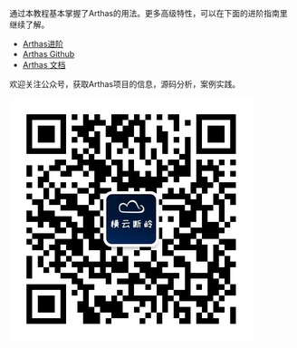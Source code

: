 通过本教程基本掌握了Arthas的用法。更多高级特性，可以在下面的进阶指南里继续了解。

- [Arthas进阶](https://arthas.aliyun.com/doc/arthas-tutorials.html?language=cn&id=arthas-advanced)
- [Arthas Github](https://github.com/alibaba/arthas)
- [Arthas 文档](https://arthas.aliyun.com/doc/)

欢迎关注公众号，获取Arthas项目的信息，源码分析，案例实践。

![Arthas公众号](../../assets/qrcode_gongzhonghao.jpg)
